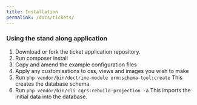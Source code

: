 ```yaml
---
title: Installation 
permalink: /docs/tickets/
---
```


### Using the stand along application

1. Download or fork the ticket application repository.
2. Run composer install
3. Copy and amend the example configuration files 
4. Apply any customisations to css, views and images you wish to make
5. Run `php vendor/bin/doctrine-module orm:schema-tool:create` This creates the database schema.
6. Run `php vendor/bin/cli cqrs:rebuild-projection -a` This imports the initial data into the database.


